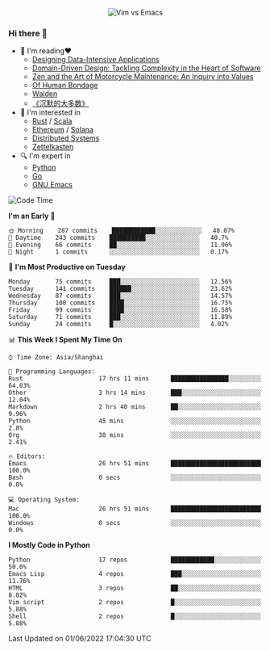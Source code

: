 <p align="center">
    <img src="https://gist.githubusercontent.com/coldnight/e696baffb094e71c96cb302118878eae/raw/40ea5053a6f66cc65f90f437e4173497da225958/banner.gif" alt="Vim vs Emacs" />
</p>

### Hi there 👋

- 📖 I'm reading❤️
    + [Designing Data-Intensive Applications](https://www.oreilly.com/library/view/designing-data-intensive-applications/9781491903063/)
    + [Domain-Driven Design: Tackling Complexity in the Heart of Software](https://www.dddcommunity.org/book/evans_2003/)
    + [Zen and the Art of Motorcycle Maintenance: An Inquiry into Values](https://en.wikipedia.org/wiki/Zen_and_the_Art_of_Motorcycle_Maintenance)
    + [Of Human Bondage](https://en.wikipedia.org/wiki/Of_Human_Bondage)
    + [Walden](https://en.wikipedia.org/wiki/Walden)
    + [《沉默的大多数》](https://en.wikipedia.org/wiki/Silent_majority)
- 🌱 I'm interested in
    + [Rust](https://www.rust-lang.org/) / [Scala](https://www.scala-lang.org/)
    + [Ethereum](https://ethereum.org/en/) / [Solana](https://solana.com/)
	+ [Distributed Systems](https://www.linuxzen.com/notes/topics/20200320174417_%E5%88%86%E5%B8%83%E5%BC%8F/)
	+ [Zettelkasten](https://www.linuxzen.com/notes/notes/20220120080920-slip_box/)
- 🔍 I'm expert in
    + [Python](https://www.python.org/)
    + [Go](https://go.dev/)
    + [GNU Emacs](https://www.gnu.org/software/emacs/)

<!--START_SECTION:waka-->
![Code Time](http://img.shields.io/badge/Code%20Time-0%20secs-blue)

**I'm an Early 🐤** 

```text
🌞 Morning    287 commits    ████████████░░░░░░░░░░░░░   48.07% 
🌆 Daytime    243 commits    ██████████░░░░░░░░░░░░░░░   40.7% 
🌃 Evening    66 commits     ██░░░░░░░░░░░░░░░░░░░░░░░   11.06% 
🌙 Night      1 commits      ░░░░░░░░░░░░░░░░░░░░░░░░░   0.17%

```
📅 **I'm Most Productive on Tuesday** 

```text
Monday       75 commits     ███░░░░░░░░░░░░░░░░░░░░░░   12.56% 
Tuesday      141 commits    ██████░░░░░░░░░░░░░░░░░░░   23.62% 
Wednesday    87 commits     ███░░░░░░░░░░░░░░░░░░░░░░   14.57% 
Thursday     100 commits    ████░░░░░░░░░░░░░░░░░░░░░   16.75% 
Friday       99 commits     ████░░░░░░░░░░░░░░░░░░░░░   16.58% 
Saturday     71 commits     ███░░░░░░░░░░░░░░░░░░░░░░   11.89% 
Sunday       24 commits     █░░░░░░░░░░░░░░░░░░░░░░░░   4.02%

```


📊 **This Week I Spent My Time On** 

```text
⌚︎ Time Zone: Asia/Shanghai

💬 Programming Languages: 
Rust                     17 hrs 11 mins      ████████████████░░░░░░░░░   64.03% 
Other                    3 hrs 14 mins       ███░░░░░░░░░░░░░░░░░░░░░░   12.04% 
Markdown                 2 hrs 40 mins       ██░░░░░░░░░░░░░░░░░░░░░░░   9.96% 
Python                   45 mins             ░░░░░░░░░░░░░░░░░░░░░░░░░   2.8% 
Org                      38 mins             ░░░░░░░░░░░░░░░░░░░░░░░░░   2.41%

🔥 Editors: 
Emacs                    26 hrs 51 mins      █████████████████████████   100.0% 
Bash                     0 secs              ░░░░░░░░░░░░░░░░░░░░░░░░░   0.0%

💻 Operating System: 
Mac                      26 hrs 51 mins      █████████████████████████   100.0% 
Windows                  0 secs              ░░░░░░░░░░░░░░░░░░░░░░░░░   0.0%

```

**I Mostly Code in Python** 

```text
Python                   17 repos            ████████████░░░░░░░░░░░░░   50.0% 
Emacs Lisp               4 repos             ███░░░░░░░░░░░░░░░░░░░░░░   11.76% 
HTML                     3 repos             ██░░░░░░░░░░░░░░░░░░░░░░░   8.82% 
Vim script               2 repos             █░░░░░░░░░░░░░░░░░░░░░░░░   5.88% 
Shell                    2 repos             █░░░░░░░░░░░░░░░░░░░░░░░░   5.88%

```



 Last Updated on 01/06/2022 17:04:30 UTC
<!--END_SECTION:waka-->

